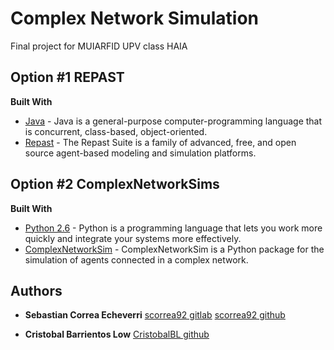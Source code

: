 # Complex Network Simulation
Final project for MUIARFID UPV class HAIA

## Option #1 REPAST
**Built With**

* [Java](https://www.oracle.com/java/index.html) - Java is a general-purpose computer-programming language that is concurrent, class-based, object-oriented.
* [Repast](https://repast.github.io) - The Repast Suite is a family of advanced, free, and open source agent-based modeling and simulation platforms.

## Option #2 ComplexNetworkSims
**Built With**

* [Python 2.6](https://www.python.org) - Python is a programming language that lets you work more quickly and integrate your systems more effectively.
* [ComplexNetworkSim](https://pythonhosted.org/ComplexNetworkSim/) - ComplexNetworkSim is a Python package for the simulation of agents connected in a complex network.

## Authors

* **Sebastian Correa Echeverri** [scorrea92 gitlab](https://gitlab.com/scorrea92) [scorrea92 github](https://github.com/scorrea92)

* **Cristobal Barrientos Low** [CristobalBL github](https://github.com/CristobalBL)
